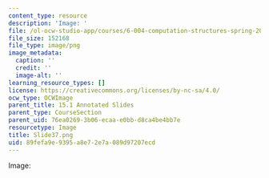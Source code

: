 ```yaml
---
content_type: resource
description: 'Image: '
file: /ol-ocw-studio-app/courses/6-004-computation-structures-spring-2017/89fefa9e9395a8e72e7a089d97207ecd_Slide37.png
file_size: 152168
file_type: image/png
image_metadata:
  caption: ''
  credit: ''
  image-alt: ''
learning_resource_types: []
license: https://creativecommons.org/licenses/by-nc-sa/4.0/
ocw_type: OCWImage
parent_title: 15.1 Annotated Slides
parent_type: CourseSection
parent_uid: 76ea0269-3b06-ecaa-e0bb-d8ca4be4bb7e
resourcetype: Image
title: Slide37.png
uid: 89fefa9e-9395-a8e7-2e7a-089d97207ecd
---
```

Image: 
